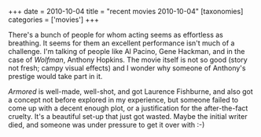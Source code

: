 +++
date = 2010-10-04
title = "recent movies 2010-10-04"
[taxonomies]
categories = ['movies']
+++

There's a bunch of people for whom acting seems as effortless as
breathing. It seems for them an excellent performance isn't much of a
challenge. I'm talking of people like Al Pacino, Gene Hackman, and in
the case of *Wolfman*, Anthony Hopkins. The movie itself is not so good
(story not fresh; campy visual effects) and I wonder why someone of
Anthony's prestige would take part in it.

*Armored* is well-made, well-shot, and got Laurence Fishburne, and also
got a concept not before explored in my experience, but someone failed
to come up with a decent enough plot, or a justification for the
after-the-fact cruelty. It's a beautiful set-up that just got wasted.
Maybe the initial writer died, and someone was under pressure to get it
over with :-)
